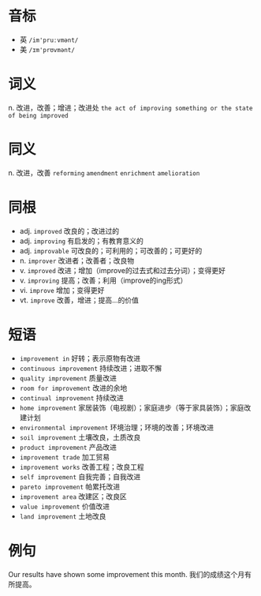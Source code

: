 # 音标

- 英 `/im'pruːvmənt/`
- 美 `/ɪm'prʊvmənt/`

# 词义

n. 改进，改善；增进；改进处
`the act of improving something or the state of being improved`

# 同义

n. 改进，改善
`reforming` `amendment` `enrichment` `amelioration`

# 同根

- adj. `improved` 改良的；改进过的
- adj. `improving` 有启发的；有教育意义的
- adj. `improvable` 可改良的；可利用的；可改善的；可更好的
- n. `improver` 改进者；改善者；改良物
- v. `improved` 改进；增加（improve的过去式和过去分词）；变得更好
- v. `improving` 提高；改善；利用（improve的ing形式）
- vi. `improve` 增加；变得更好
- vt. `improve` 改善，增进；提高…的价值

# 短语

- `improvement in` 好转；表示原物有改进
- `continuous improvement` 持续改进；进取不懈
- `quality improvement` 质量改进
- `room for improvement` 改进的余地
- `continual improvement` 持续改进
- `home improvement` 家居装饰（电视剧）；家庭进步（等于家具装饰）；家庭改建计划
- `environmental improvement` 环境治理；环境的改善；环境改进
- `soil improvement` 土壤改良，土质改良
- `product improvement` 产品改进
- `improvement trade` 加工贸易
- `improvement works` 改善工程；改良工程
- `self improvement` 自我完善；自我改进
- `pareto improvement` 帕累托改进
- `improvement area` 改建区；改良区
- `value improvement` 价值改进
- `land improvement` 土地改良

# 例句

Our results have shown some improvement this month.
我们的成绩这个月有所提高。


